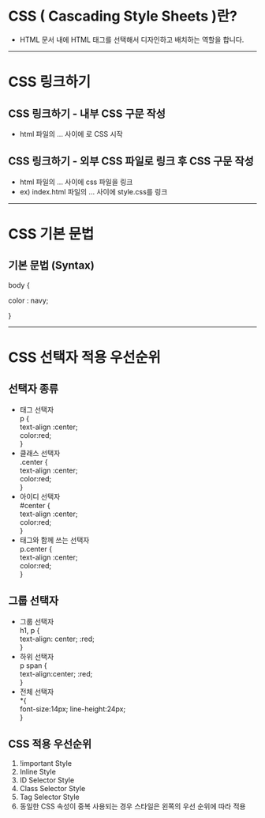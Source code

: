 # CSS ( Cascading Style Sheets )란?
- HTML 문서 내에 HTML 태그를 선택해서 디자인하고 배치하는 역할을 합니다.

--- 

# CSS 링크하기

## CSS 링크하기 - 내부 CSS 구문 작성
- html 파일의 <head>...</head> 사이에 <style></style> 로 CSS 시작

## CSS 링크하기 - 외부 CSS 파일로 링크 후 CSS 구문 작성
- html 파일의 <head>...</head> 사이에 css 파일을 링크
- ex) index.html 파일의 <head>...</head> 사이에 style.css를 링크

--- 
# CSS 기본 문법

## 기본 문법 (Syntax)
body {
<!-- selector -->
  color : navy;
<!-- property : value -->
}

---
# CSS 선택자 적용 우선순위
## 선택자 종류
- 태그 선택자<br>
p {<br>
  text-align :center;<br>
  color:red;<br>
}<br>
- 클래스 선택자<br>
.center {<br>
  text-align :center;<br>
  color:red;<br>
}<br>
- 아이디 선택자<br>
#center {<br>
  text-align :center;<br>
  color:red;<br>
}<br>
- 태그와 함께 쓰는 선택자<br>
p.center {<br>
  text-align :center;<br>
  color:red;<br>
}

## 그룹 선택자
- 그룹 선택자<br>
h1, p {<br>
  text-align: center; :red;<br>
}<br>
- 하위 선택자<br>
p span {<br>
  text-align:center; :red;<br>
}<br>
- 전체 선택자<br>
*{<br>
  font-size:14px; line-height:24px;<br>
}<br>

## CSS 적용 우선순위
1. !important Style
2. Inline Style
3. ID Selector Style
4. Class Selector Style
5. Tag Selector Style
6. 동일한 CSS 속성이 중복 사용되는 경우 스타일은 왼쪽의 우선 순위에 따라 적용

